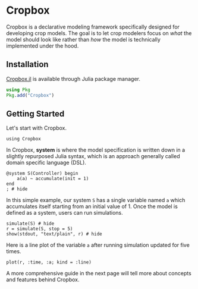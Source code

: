 # Cropbox

Cropbox is a declarative modeling framework specifically designed for developing crop models. The goal is to let crop modelers focus on *what* the model should look like rather than *how* the model is technically implemented under the hood.

## Installation

[Cropbox.jl](https://github.com/tomyun/Cropbox.jl) is available through Julia package manager.

```julia
using Pkg
Pkg.add("Cropbox")
```

## Getting Started

Let's start with Cropbox.

```@example simple
using Cropbox
```

In Cropbox, **system** is where the model specification is written down in a slightly repurposed Julia syntax, which is an approach generally called domain specific language (DSL).

```@example simple
@system S(Controller) begin
    a(a) ~ accumulate(init = 1)
end
; # hide
```

In this simple example, our system `S` has a single variable named `a` which accumulates itself starting from an initial value of 1. Once the model is defined as a system, users can run simulations.

```@example simple
simulate(S) # hide
r = simulate(S, stop = 5)
show(stdout, "text/plain", r) # hide
```
Here is a line plot of the variable `a` after running simulation updated for five times.

```@example simple
plot(r, :time, :a; kind = :line)
```

A more comprehensive guide in the next page will tell more about concepts and features behind Cropbox.
